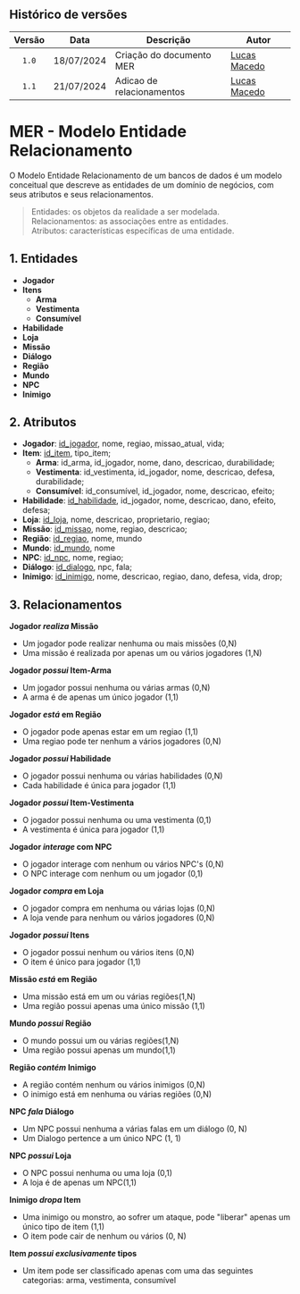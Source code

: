 ## Histórico de versões

| Versão |    Data    | Descrição                 | Autor                                      |
| :----: | :--------: | ------------------------- | ------------------------------------------ |
| `1.0`  | 18/07/2024 | Criação do documento MER  | [Lucas Macedo](https://github.com/Luckx98) |
| `1.1`  | 21/07/2024 | Adicao de relacionamentos | [Lucas Macedo](https://github.com/Luckx98) |

# MER - Modelo Entidade Relacionamento

O Modelo Entidade Relacionamento de um bancos de dados é um modelo conceitual que descreve as entidades de um domínio de negócios, com seus atributos e seus relacionamentos.

> Entidades: os objetos da realidade a ser modelada.<br>
> Relacionamentos: as associações entre as entidades.<br>
> Atributos: características específicas de uma entidade.<br>

## 1. Entidades

- **Jogador**
- **Itens**
  - **Arma**
  - **Vestimenta**
  - **Consumível**
- **Habilidade**
- **Loja**
- **Missão**
- **Diálogo**
- **Região**
- **Mundo**
- **NPC**
- **Inimigo**

## 2. Atributos

- **Jogador**: <ins>id_jogador</ins>, nome, regiao, missao_atual, vida;
- **Item**: <ins>id_item</ins>, tipo_item;
  - **Arma**: id_arma, id_jogador, nome, dano, descricao, durabilidade;
  - **Vestimenta**: id_vestimenta, id_jogador, nome, descricao, defesa, durabilidade;
  - **Consumível**: id_consumível, id_jogador, nome, descricao, efeito;
- **Habilidade**: <ins>id_habilidade</ins>, id_jogador, nome, descricao, dano, efeito, defesa;
- **Loja**: <ins>id_loja</ins>, nome, descricao, proprietario, regiao;
- **Missão**: <ins>id_missao</ins>, nome, regiao, descricao;
- **Região**: <ins>id_regiao</ins>, nome, mundo
- **Mundo**: <ins>id_mundo</ins>, nome
- **NPC**: <ins>id_npc</ins>, nome, regiao;
- **Diálogo**: <ins>id_dialogo</ins>, npc, fala;
- **Inimigo**: <ins>id_inimigo</ins>, nome, descricao, regiao, dano, defesa, vida, drop;

## 3. Relacionamentos

**Jogador _realiza_ Missão**

- Um jogador pode realizar nenhuma ou mais missões (0,N)
- Uma missão é realizada por apenas um ou vários jogadores (1,N)

**Jogador _possui_ Item-Arma**

- Um jogador possui nenhuma ou várias armas (0,N)
- A arma é de apenas um único jogador (1,1)

**Jogador _está_ em Região**

- O jogador pode apenas estar em um regiao (1,1)
- Uma regiao pode ter nenhum a vários jogadores (0,N)

**Jogador _possui_ Habilidade**

- O jogador possui nenhuma ou várias habilidades (0,N)
- Cada habilidade é única para jogador (1,1)

**Jogador _possui_ Item-Vestimenta**

- O jogador possui nenhuma ou uma vestimenta (0,1)
- A vestimenta é única para jogador (1,1)

**Jogador _interage_ com NPC**

- O jogador interage com nenhum ou vários NPC's (0,N)
- O NPC interage com nenhum ou um jogador (0,1)

**Jogador _compra_ em Loja**

- O jogador compra em nenhuma ou várias lojas (0,N)
- A loja vende para nenhum ou vários jogadores (0,N)

**Jogador _possui_ Itens**

- O jogador possui nenhum ou vários itens (0,N)
- O item é único para jogador (1,1)

**Missão _está_ em Região**

- Uma missão está em um ou várias regiões(1,N)
- Uma região possui apenas uma único missão (1,1)

**Mundo _possui_ Região**

- O mundo possui um ou várias regiões(1,N)
- Uma região possui apenas um mundo(1,1)

**Região _contém_ Inimigo**

- A região contém nenhum ou vários inimigos (0,N)
- O inimigo está em nenhuma ou várias regiões (0,N)

**NPC _fala_ Diálogo**

- Um NPC possui nenhuma a várias falas em um diálogo (0, N)
- Um Dialogo pertence a um único NPC (1, 1)

**NPC _possui_ Loja**

- O NPC possui nenhuma ou uma loja (0,1)
- A loja é de apenas um NPC(1,1)

**Inimigo _dropa_ Item**

- Uma inimigo ou monstro, ao sofrer um ataque, pode "liberar" apenas um único tipo de item (1,1)
- O item pode cair de nenhum ou vários (0, N)

**Item _possui exclusivamente_ tipos**

- Um item pode ser classificado apenas com uma das seguintes categorias: arma, vestimenta, consumível
